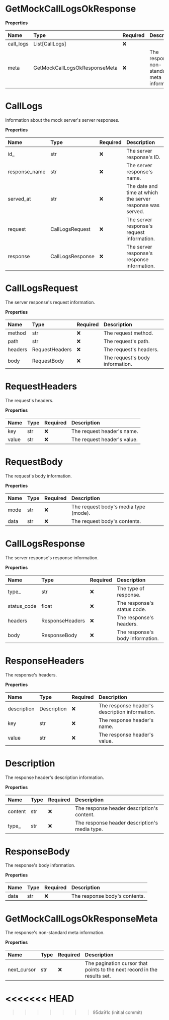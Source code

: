 # GetMockCallLogsOkResponse

**Properties**

| Name      | Type                          | Required | Description                                   |
| :-------- | :---------------------------- | :------- | :-------------------------------------------- |
| call_logs | List[CallLogs]                | ❌       |                                               |
| meta      | GetMockCallLogsOkResponseMeta | ❌       | The response's non-standard meta information. |

# CallLogs

Information about the mock server's server responses.

**Properties**

| Name          | Type             | Required | Description                                                |
| :------------ | :--------------- | :------- | :--------------------------------------------------------- |
| id\_          | str              | ❌       | The server response's ID.                                  |
| response_name | str              | ❌       | The server response's name.                                |
| served_at     | str              | ❌       | The date and time at which the server response was served. |
| request       | CallLogsRequest  | ❌       | The server response's request information.                 |
| response      | CallLogsResponse | ❌       | The server response's response information.                |

# CallLogsRequest

The server response's request information.

**Properties**

| Name    | Type           | Required | Description                     |
| :------ | :------------- | :------- | :------------------------------ |
| method  | str            | ❌       | The request method.             |
| path    | str            | ❌       | The request's path.             |
| headers | RequestHeaders | ❌       | The request's headers.          |
| body    | RequestBody    | ❌       | The request's body information. |

# RequestHeaders

The request's headers.

**Properties**

| Name  | Type | Required | Description                 |
| :---- | :--- | :------- | :-------------------------- |
| key   | str  | ❌       | The request header's name.  |
| value | str  | ❌       | The request header's value. |

# RequestBody

The request's body information.

**Properties**

| Name | Type | Required | Description                           |
| :--- | :--- | :------- | :------------------------------------ |
| mode | str  | ❌       | The request body's media type (mode). |
| data | str  | ❌       | The request body's contents.          |

# CallLogsResponse

The server response's response information.

**Properties**

| Name        | Type            | Required | Description                      |
| :---------- | :-------------- | :------- | :------------------------------- |
| type\_      | str             | ❌       | The type of response.            |
| status_code | float           | ❌       | The response's status code.      |
| headers     | ResponseHeaders | ❌       | The response's headers.          |
| body        | ResponseBody    | ❌       | The response's body information. |

# ResponseHeaders

The response's headers.

**Properties**

| Name        | Type        | Required | Description                                    |
| :---------- | :---------- | :------- | :--------------------------------------------- |
| description | Description | ❌       | The response header's description information. |
| key         | str         | ❌       | The response header's name.                    |
| value       | str         | ❌       | The response header's value.                   |

# Description

The response header's description information.

**Properties**

| Name    | Type | Required | Description                                   |
| :------ | :--- | :------- | :-------------------------------------------- |
| content | str  | ❌       | The response header description's content.    |
| type\_  | str  | ❌       | The response header description's media type. |

# ResponseBody

The response's body information.

**Properties**

| Name | Type | Required | Description                   |
| :--- | :--- | :------- | :---------------------------- |
| data | str  | ❌       | The response body's contents. |

# GetMockCallLogsOkResponseMeta

The response's non-standard meta information.

**Properties**

| Name        | Type | Required | Description                                                              |
| :---------- | :--- | :------- | :----------------------------------------------------------------------- |
| next_cursor | str  | ❌       | The pagination cursor that points to the next record in the results set. |
<<<<<<< HEAD
=======

<!-- This file was generated by liblab | https://liblab.com/ -->
>>>>>>> 95da91c (initial commit)
